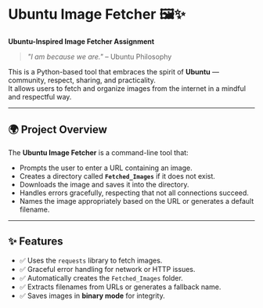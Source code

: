 # Ubuntu Image Fetcher 🖼️✨

**Ubuntu-Inspired Image Fetcher Assignment**  
> *"I am because we are."* – Ubuntu Philosophy  

This is a Python-based tool that embraces the spirit of **Ubuntu** — community, respect, sharing, and practicality.  
It allows users to fetch and organize images from the internet in a mindful and respectful way.  

---

## 🌍 Project Overview
The **Ubuntu Image Fetcher** is a command-line tool that:
- Prompts the user to enter a URL containing an image.  
- Creates a directory called **`Fetched_Images`** if it does not exist.  
- Downloads the image and saves it into the directory.  
- Handles errors gracefully, respecting that not all connections succeed.  
- Names the image appropriately based on the URL or generates a default filename.  

---

## ✨ Features
- ✅ Uses the `requests` library to fetch images.  
- ✅ Graceful error handling for network or HTTP issues.  
- ✅ Automatically creates the `Fetched_Images` folder.  
- ✅ Extracts filenames from URLs or generates a fallback name.  
- ✅ Saves images in **binary mode** for integrity.  

